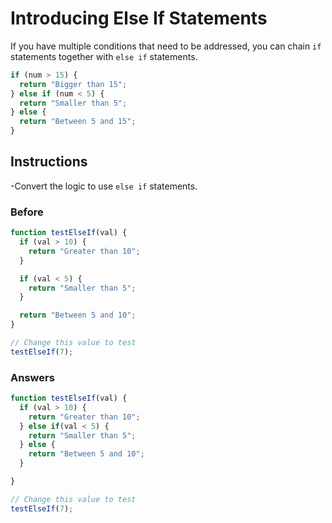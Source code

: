 # Introducing Else If Statements

If you have multiple conditions that need to be addressed,
you can chain `if` statements together with `else if` statements.

```javascript
if (num > 15) {
  return "Bigger than 15";
} else if (num < 5) {
  return "Smaller than 5";
} else {
  return "Between 5 and 15";
}
```

## Instructions
 -Convert the logic to use `else if` statements.

### Before

```javascript
function testElseIf(val) {
  if (val > 10) {
    return "Greater than 10";
  }

  if (val < 5) {
    return "Smaller than 5";
  }

  return "Between 5 and 10";
}

// Change this value to test
testElseIf(7);
```

### Answers

```javascript
function testElseIf(val) {
  if (val > 10) {
    return "Greater than 10";
  } else if(val < 5) {
    return "Smaller than 5";
  } else {
    return "Between 5 and 10";
  }

}

// Change this value to test
testElseIf(7);
```